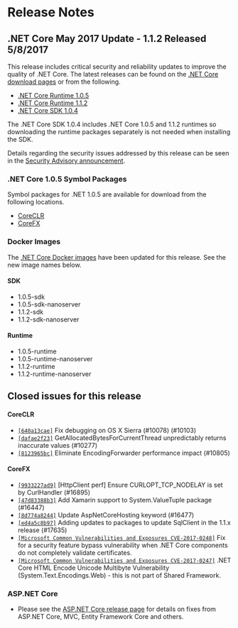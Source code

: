 # Release Notes

## .NET Core May 2017 Update - 1.1.2 Released 5/8/2017

This release includes critical security and reliability updates to improve the quality of .NET Core. The latest releases can be found on the [.NET Core download pages](https://dotnet.microsoft.com/download/dotnet/current/runtime) or from the following.

* [.NET Core Runtime 1.0.5](https://github.com/dotnet/core/blob/master/release-notes/download-archives/1.0.5-download.md)
* [.NET Core Runtime 1.1.2](https://github.com/dotnet/core/blob/master/release-notes/download-archives/1.1.2-download.md)
* [.NET Core SDK 1.0.4](https://github.com/dotnet/core/blob/master/release-notes/download-archives/1.0.4-sdk-download.md)

The .NET Core SDK 1.0.4 includes .NET Core 1.0.5 and 1.1.2 runtimes so downloading the runtime packages separately is not needed when installing the SDK.

Details regarding the security issues addressed by this release can be seen in the [Security Advisory announcement](https://github.com/dotnet/announcements/issues/12).

### .NET Core 1.0.5 Symbol Packages

Symbol packages for .NET 1.0.5 are available for download from the following locations.

* [CoreCLR](https://go.microsoft.com/fwlink/?LinkID=848773)
* [CoreFX](https://go.microsoft.com/fwlink/?LinkID=848774)

### Docker Images

The [.NET Core Docker images](https://hub.docker.com/r/microsoft/dotnet/) have been updated for this release. See the new image names below.

#### SDK

* 1.0.5-sdk
* 1.0.5-sdk-nanoserver
* 1.1.2-sdk
* 1.1.2-sdk-nanoserver

#### Runtime

* 1.0.5-runtime
* 1.0.5-runtime-nanoserver
* 1.1.2-runtime
* 1.1.2-runtime-nanoserver

## Closed issues for this release

#### CoreCLR

* [`[640a13cae]`](https://github.com/dotnet/coreclr/commit/640a13cae) Fix debugging on OS X Sierra (#10078) (#10103)
* [`[dafae2f23]`](https://github.com/dotnet/coreclr/commit/dafae2f23) GetAllocatedBytesForCurrentThread unpredictably returns inaccurate values (#10277)
* [`[8123965bc]`](https://github.com/dotnet/coreclr/commit/8123965bc) Eliminate EncodingForwarder performance impact (#10805)

#### CoreFX

* [`[9933227ad9]`](https://github.com/dotnet/corefx/commit/9933227ad9) [HttpClient perf] Ensure CURLOPT_TCP_NODELAY is set by CurlHandler (#16895)
* [`[47d83388b3]`](https://github.com/dotnet/corefx/commit/47d83388b3) Add Xamarin support to System.ValueTuple package (#16447)
* [`[8d774a8244]`](https://github.com/dotnet/corefx/commit/8d774a8244) Update AspNetCoreHosting keyword (#16477) 
* [`[ed4a5c8b97]`](https://github.com/dotnet/corefx/commit/ed4a5c8b97) Adding updates to packages to update SqlClient in the 1.1.x release (#17635)
* [`[Microsoft Common Vulnerabilities and Exposures CVE-2017-0248]`](https://cve.mitre.org/cgi-bin/cvename.cgi?name=CVE-2017-0248) Fix for a security feature bypass vulnerability  when .NET Core components do not completely validate certificates.
* [`[Microsoft Common Vulnerabilities and Exposures CVE-2017-0247]`](https://cve.mitre.org/cgi-bin/cvename.cgi?name=CVE-2017-0247) .NET Core HTML Encode Unicode Multibyte Vulnerability (System.Text.Encodings.Web) - this is not part of Shared Framework.

### ASP.NET Core

* Please see the [ASP.NET Core release page](https://github.com/aspnet/home/releases/1.1.2) for details on fixes from ASP.NET Core, MVC, Entity Framework Core and others.
